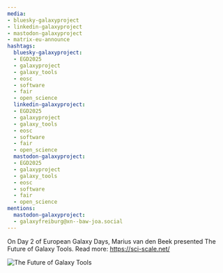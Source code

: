 ```yaml
---
media:
- bluesky-galaxyproject
- linkedin-galaxyproject
- mastodon-galaxyproject
- matrix-eu-announce
hashtags:
  bluesky-galaxyproject:
  - EGD2025
  - galaxyproject
  - galaxy_tools
  - eosc
  - software
  - fair
  - open_science
  linkedin-galaxyproject:
  - EGD2025
  - galaxyproject
  - galaxy_tools
  - eosc
  - software
  - fair
  - open_science
  mastodon-galaxyproject:
  - EGD2025
  - galaxyproject
  - galaxy_tools
  - eosc
  - software
  - fair
  - open_science
mentions:
  mastodon-galaxyproject:
  - galaxyfreiburg@xn--baw-joa.social
---
```


On Day 2 of European Galaxy Days, Marius van den Beek presented The Future of Galaxy Tools.
Read more: https://sci-scale.net/

![The Future of Galaxy Tools](IMAGE_URL_HERE)